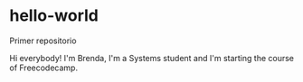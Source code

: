 # hello-world
Primer repositorio

Hi everybody! I'm Brenda, I'm a Systems student and I'm starting the course of Freecodecamp.
